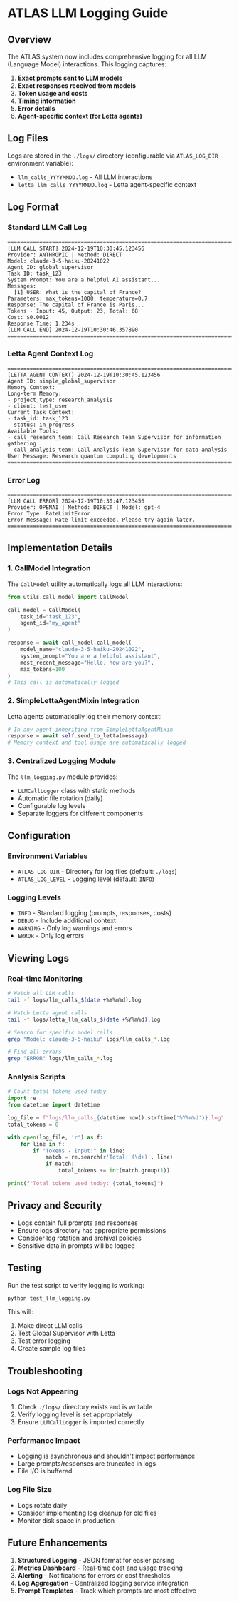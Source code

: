 # ATLAS LLM Logging Guide

## Overview

The ATLAS system now includes comprehensive logging for all LLM (Language Model) interactions. This logging captures:

1. **Exact prompts sent to LLM models**
2. **Exact responses received from models**
3. **Token usage and costs**
4. **Timing information**
5. **Error details**
6. **Agent-specific context (for Letta agents)**

## Log Files

Logs are stored in the `./logs/` directory (configurable via `ATLAS_LOG_DIR` environment variable):

- `llm_calls_YYYYMMDD.log` - All LLM interactions
- `letta_llm_calls_YYYYMMDD.log` - Letta agent-specific context

## Log Format

### Standard LLM Call Log

```
================================================================================
[LLM CALL START] 2024-12-19T10:30:45.123456
Provider: ANTHROPIC | Method: DIRECT
Model: claude-3-5-haiku-20241022
Agent ID: global_supervisor
Task ID: task_123
System Prompt: You are a helpful AI assistant...
Messages:
  [1] USER: What is the capital of France?
Parameters: max_tokens=1000, temperature=0.7
Response: The capital of France is Paris...
Tokens - Input: 45, Output: 23, Total: 68
Cost: $0.0012
Response Time: 1.234s
[LLM CALL END] 2024-12-19T10:30:46.357890
================================================================================
```

### Letta Agent Context Log

```
================================================================================
[LETTA AGENT CONTEXT] 2024-12-19T10:30:45.123456
Agent ID: simple_global_supervisor
Memory Context:
Long-term Memory:
- project_type: research_analysis
- client: test_user
Current Task Context:
- task_id: task_123
- status: in_progress
Available Tools:
- call_research_team: Call Research Team Supervisor for information gathering
- call_analysis_team: Call Analysis Team Supervisor for data analysis
User Message: Research quantum computing developments
================================================================================
```

### Error Log

```
================================================================================
[LLM CALL ERROR] 2024-12-19T10:30:47.123456
Provider: OPENAI | Method: DIRECT | Model: gpt-4
Error Type: RateLimitError
Error Message: Rate limit exceeded. Please try again later.
================================================================================
```

## Implementation Details

### 1. CallModel Integration

The `CallModel` utility automatically logs all LLM interactions:

```python
from utils.call_model import CallModel

call_model = CallModel(
    task_id="task_123",
    agent_id="my_agent"
)

response = await call_model.call_model(
    model_name="claude-3-5-haiku-20241022",
    system_prompt="You are a helpful assistant",
    most_recent_message="Hello, how are you?",
    max_tokens=100
)
# This call is automatically logged
```

### 2. SimpleLettaAgentMixin Integration

Letta agents automatically log their memory context:

```python
# In any agent inheriting from SimpleLettaAgentMixin
response = await self.send_to_letta(message)
# Memory context and tool usage are automatically logged
```

### 3. Centralized Logging Module

The `llm_logging.py` module provides:

- `LLMCallLogger` class with static methods
- Automatic file rotation (daily)
- Configurable log levels
- Separate loggers for different components

## Configuration

### Environment Variables

- `ATLAS_LOG_DIR` - Directory for log files (default: `./logs`)
- `ATLAS_LOG_LEVEL` - Logging level (default: `INFO`)

### Logging Levels

- `INFO` - Standard logging (prompts, responses, costs)
- `DEBUG` - Include additional context
- `WARNING` - Only log warnings and errors
- `ERROR` - Only log errors

## Viewing Logs

### Real-time Monitoring

```bash
# Watch all LLM calls
tail -f logs/llm_calls_$(date +%Y%m%d).log

# Watch Letta agent calls
tail -f logs/letta_llm_calls_$(date +%Y%m%d).log

# Search for specific model calls
grep "Model: claude-3-5-haiku" logs/llm_calls_*.log

# Find all errors
grep "ERROR" logs/llm_calls_*.log
```

### Analysis Scripts

```python
# Count total tokens used today
import re
from datetime import datetime

log_file = f"logs/llm_calls_{datetime.now().strftime('%Y%m%d')}.log"
total_tokens = 0

with open(log_file, 'r') as f:
    for line in f:
        if "Tokens - Input:" in line:
            match = re.search(r'Total: (\d+)', line)
            if match:
                total_tokens += int(match.group(1))

print(f"Total tokens used today: {total_tokens}")
```

## Privacy and Security

- Logs contain full prompts and responses
- Ensure logs directory has appropriate permissions
- Consider log rotation and archival policies
- Sensitive data in prompts will be logged

## Testing

Run the test script to verify logging is working:

```bash
python test_llm_logging.py
```

This will:
1. Make direct LLM calls
2. Test Global Supervisor with Letta
3. Test error logging
4. Create sample log files

## Troubleshooting

### Logs Not Appearing

1. Check `./logs/` directory exists and is writable
2. Verify logging level is set appropriately
3. Ensure `LLMCallLogger` is imported correctly

### Performance Impact

- Logging is asynchronous and shouldn't impact performance
- Large prompts/responses are truncated in logs
- File I/O is buffered

### Log File Size

- Logs rotate daily
- Consider implementing log cleanup for old files
- Monitor disk space in production

## Future Enhancements

1. **Structured Logging** - JSON format for easier parsing
2. **Metrics Dashboard** - Real-time cost and usage tracking
3. **Alerting** - Notifications for errors or cost thresholds
4. **Log Aggregation** - Centralized logging service integration
5. **Prompt Templates** - Track which prompts are most effective
